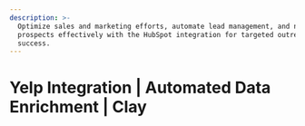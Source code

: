 ```yaml
---
description: >-
  Optimize sales and marketing efforts, automate lead management, and nurture
  prospects effectively with the HubSpot integration for targeted outreach
  success.
---
```


# Yelp Integration | Automated Data Enrichment | Clay

